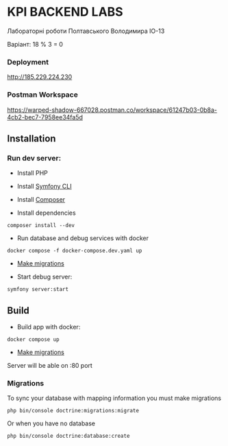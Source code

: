 # KPI BACKEND LABS

Лабораторні роботи Полтавського Володимира IO-13

Варіант: 18 % 3 = 0

### Deployment

http://185.229.224.230

### Postman Workspace

https://warped-shadow-667028.postman.co/workspace/61247b03-0b8a-4cb2-bec7-7958ee34fa5d

## Installation

### Run dev server:
- Install PHP

- Install [Symfony CLI](https://symfony.com/download "Symfony CLI")

- Install [Composer](https://getcomposer.org/download "Composer")

- Install dependencies
```shell
composer install --dev
```
- Run database and debug services with docker
```shell
docker compose -f docker-compose.dev.yaml up
```
- [Make migrations](#migrations)

- Start debug server:

```shell
symfony server:start
```

## Build
- Build app with docker:
```shell
docker compose up
```
- [Make migrations](#migrations)

Server will be able on :80 port

### Migrations
To sync your database with mapping information you must make migrations
```shell
php bin/console doctrine:migrations:migrate 
```

Or when you have no database
```shell
php bin/console doctrine:database:create 
```
